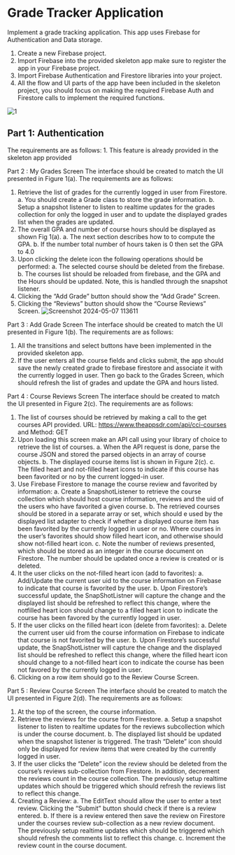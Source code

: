 <h1><b>Grade Tracker Application</b></h1>

Implement a grade tracking application. This app uses
Firebase for Authentication and Data storage.
1. Create a new Firebase project.
2. Import Firebase into the provided skeleton app make sure to register the app in your
Firebase project.
3. Import Firebase Authentication and Firestore libraries into your project.
4. All the flow and UI parts of the app have been included in the skeleton project, you
should focus on making the required Firebase Auth and Firestore calls to implement
the required functions.

![1](https://github.com/ashvinibalte/Assignment10_FirebaseGradAppandReviews/assets/125997432/c31f5ba3-e810-490d-8ea9-1bc2d53ace2c)
<h2><b>Part 1: Authentication</b></h2>
The requirements are as follows:
1. This feature is already provided in the skeleton app provided

Part 2 : My Grades Screen
The interface should be created to match the UI presented in Figure 1(a). The
requirements are as follows:
1. Retrieve the list of grades for the currently logged in user from Firestore.
a. You should create a Grade class to store the grade information.
b. Setup a snapshot listener to listen to realtime updates for the grades collection for
only the logged in user and to update the displayed grades list when the grades
are updated.
2. The overall GPA and number of course hours should be displayed as shown Fig 1(a).
a. The next section describes how to to compute the GPA.
b. If the number total number of hours taken is 0 then set the GPA to 4.0
3. Upon clicking the delete icon the following operations should be performed:
a. The selected course should be deleted from the firebase.
b. The courses list should be reloaded from firebase, and the GPA and the Hours
should be updated. Note, this is handled through the snapshot listener.
4. Clicking the “Add Grade” button should show the “Add Grade” Screen.
5. Clicking the “Reviews” button should show the “Course Reviews” Screen.
![Screenshot 2024-05-07 113611](https://github.com/ashvinibalte/Assignment10_FirebaseGradAppandReviews/assets/125997432/b8722cdb-419d-4def-b304-b7f2d63bad8c)

Part 3 : Add Grade Screen 
The interface should be created to match the UI presented in Figure 1(b). The
requirements are as follows:
1. All the transitions and select buttons have been implemented in the provided skeleton
app.
2. If the user enters all the course fields and clicks submit, the app should save the
newly created grade to firebase firestore and associate it with the currently logged in
user. Then go back to the Grades Screen, which should refresh the list of grades and
update the GPA and hours listed.

Part 4 : Course Reviews Screen
The interface should be created to match the UI presented in Figure 2(c). The
requirements are as follows:
1. The list of courses should be retrieved by making a call to the get courses API
provided. URL: https://www.theappsdr.com/api/cci-courses and Method: GET
2. Upon loading this screen make an API call using your library of choice to retrieve the
list of courses.
a. When the API request is done, parse the course JSON and stored the parsed
objects in an array of course objects.
b. The displayed course items list is shown in Figure 2(c).
c. The filled heart and not-filled heart icons to indicate if this course has been
favorited or no by the current logged-in user.
3. Use Firebase Firestore to manage the course review and favorited by information:
a. Create a SnapshotListener to retrieve the course collection which should host
course information, reviews and the uid of the users who have favorited a given
course.
b. The retrieved courses should be stored in a separate array or set, which should
e used by the displayed list adapter to check if whether a displayed course item
has been favorited by the currently logged in user or no. Where courses in the
user’s favorites should show filled heart icon, and otherwise should show not-filled
heart icon.
c. Note the number of reviews presented, which should be stored as an integer in
the course document on Firestore. The number should be updated once a review
is created or is deleted.
4. It the user clicks on the not-filled heart icon (add to favorites):
a. Add/Update the current user uid to the course information on Firebase to indicate
that course is favorited by the user.
b. Upon Firestore’s successful update, the SnapShotListner will capture the change
and the displayed list should be refreshed to reflect this change, where the notfilled
heart icon should change to a filled heart icon to indicate the course has
been favored by the currently logged in user.
5. If the user clicks on the filled heart icon (delete from favorites):
a. Delete the current user uid from the course information on Firebase to indicate
that course is not favorited by the user.
b. Upon Firestore’s successful update, the SnapShotListner will capture the change
and the displayed list should be refreshed to reflect this change, where the filled
heart icon should change to a not-filled heart icon to indicate the course has been
not favored by the currently logged in user.
6. Clicking on a row item should go to the Review Course Screen.

Part 5 : Review Course Screen
The interface should be created to match the UI presented in Figure 2(d). The
requirements are as follows:
1. At the top of the screen, the course information.
2. Retrieve the reviews for the course from Firestore.
a. Setup a snapshot listener to listen to realtime updates for the reviews subcollection
which is under the course document.
b. The displayed list should be updated when the snapshot listener is triggered. The
trash “Delete” icon should only be displayed for review items that were
created by the currently logged in user.
3. If the user clicks the “Delete” icon the review should be deleted from the course’s
reviews sub-collection from Firestore. In addition, decrement the reviews count in the
course collection. The previously setup realtime updates which should be triggered
which should refresh the reviews list to reflect this change.
4. Creating a Review:
a. The EditText should allow the user to enter a text review. Clicking the “Submit”
button should check if there is a review entered.
b. If there is a review entered then save the review on Firestore under the courses
review sub-collection as a new review document. The previously setup realtime
updates which should be triggered which should refresh the comments list to
reflect this change.
c. Increment the review count in the course document.

